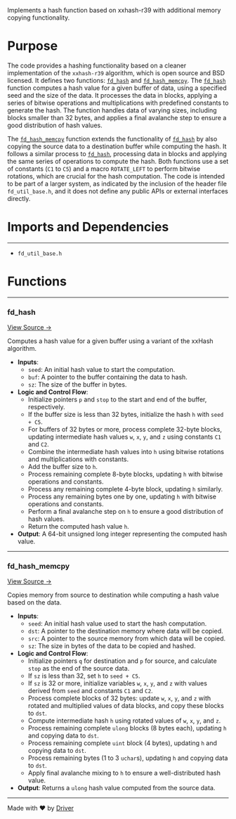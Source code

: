 <!--------------------------------------------------------------------------------->
<!-- IMPORTANT: This file is auto-generated by Driver (https://driver.ai). -------->
<!-- Manual edits may be overwritten on future commits. --------------------------->
<!--------------------------------------------------------------------------------->

Implements a hash function based on xxhash-r39 with additional memory copying functionality.

# Purpose
The code provides a hashing functionality based on a cleaner implementation of the `xxhash-r39` algorithm, which is open source and BSD licensed. It defines two functions: [`fd_hash`](<#fd_hash>) and [`fd_hash_memcpy`](<#fd_hash_memcpy>). The [`fd_hash`](<#fd_hash>) function computes a hash value for a given buffer of data, using a specified seed and the size of the data. It processes the data in blocks, applying a series of bitwise operations and multiplications with predefined constants to generate the hash. The function handles data of varying sizes, including blocks smaller than 32 bytes, and applies a final avalanche step to ensure a good distribution of hash values.

The [`fd_hash_memcpy`](<#fd_hash_memcpy>) function extends the functionality of [`fd_hash`](<#fd_hash>) by also copying the source data to a destination buffer while computing the hash. It follows a similar process to [`fd_hash`](<#fd_hash>), processing data in blocks and applying the same series of operations to compute the hash. Both functions use a set of constants (`C1` to `C5`) and a macro `ROTATE_LEFT` to perform bitwise rotations, which are crucial for the hash computation. The code is intended to be part of a larger system, as indicated by the inclusion of the header file `fd_util_base.h`, and it does not define any public APIs or external interfaces directly.
# Imports and Dependencies

---
- `fd_util_base.h`


# Functions

---
### fd\_hash<!-- {{#callable:fd_hash}} -->
[View Source →](<../../../../src/util/fd_hash.c#L12>)

Computes a hash value for a given buffer using a variant of the xxHash algorithm.
- **Inputs**:
    - `seed`: An initial hash value to start the computation.
    - `buf`: A pointer to the buffer containing the data to hash.
    - `sz`: The size of the buffer in bytes.
- **Logic and Control Flow**:
    - Initialize pointers `p` and `stop` to the start and end of the buffer, respectively.
    - If the buffer size is less than 32 bytes, initialize the hash `h` with `seed + C5`.
    - For buffers of 32 bytes or more, process complete 32-byte blocks, updating intermediate hash values `w`, `x`, `y`, and `z` using constants `C1` and `C2`.
    - Combine the intermediate hash values into `h` using bitwise rotations and multiplications with constants.
    - Add the buffer size to `h`.
    - Process remaining complete 8-byte blocks, updating `h` with bitwise operations and constants.
    - Process any remaining complete 4-byte block, updating `h` similarly.
    - Process any remaining bytes one by one, updating `h` with bitwise operations and constants.
    - Perform a final avalanche step on `h` to ensure a good distribution of hash values.
    - Return the computed hash value `h`.
- **Output**: A 64-bit unsigned long integer representing the computed hash value.


---
### fd\_hash\_memcpy<!-- {{#callable:fd_hash_memcpy}} -->
[View Source →](<../../../../src/util/fd_hash.c#L75>)

Copies memory from source to destination while computing a hash value based on the data.
- **Inputs**:
    - `seed`: An initial hash value used to start the hash computation.
    - `dst`: A pointer to the destination memory where data will be copied.
    - `src`: A pointer to the source memory from which data will be copied.
    - `sz`: The size in bytes of the data to be copied and hashed.
- **Logic and Control Flow**:
    - Initialize pointers `q` for destination and `p` for source, and calculate `stop` as the end of the source data.
    - If `sz` is less than 32, set `h` to `seed + C5`.
    - If `sz` is 32 or more, initialize variables `w`, `x`, `y`, and `z` with values derived from `seed` and constants `C1` and `C2`.
    - Process complete blocks of 32 bytes: update `w`, `x`, `y`, and `z` with rotated and multiplied values of data blocks, and copy these blocks to `dst`.
    - Compute intermediate hash `h` using rotated values of `w`, `x`, `y`, and `z`.
    - Process remaining complete `ulong` blocks (8 bytes each), updating `h` and copying data to `dst`.
    - Process remaining complete `uint` block (4 bytes), updating `h` and copying data to `dst`.
    - Process remaining bytes (1 to 3 `uchar`s), updating `h` and copying data to `dst`.
    - Apply final avalanche mixing to `h` to ensure a well-distributed hash value.
- **Output**: Returns a `ulong` hash value computed from the source data.



---
Made with ❤️ by [Driver](https://www.driver.ai/)